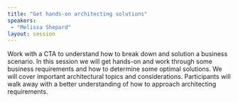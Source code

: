 ```yaml
---
title: "Get hands-on architecting solutions"
speakers:
 - "Melissa Shepard"
layout: session
---
```


Work with a CTA to understand how to break down and solution a business scenario. In this session we will get hands-on and work through some business requirements and how to determine some optimal solutions. We will cover important architectural topics and considerations. Participants will walk away with a better understanding of how to approach architecting requirements.
